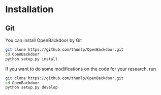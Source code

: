 # Installation

## Git
You can install OpenBackdoor by Git
```bash
git clone https://github.com/thunlp/OpenBackdoor.git
cd OpenBackdoor
python setup.py install
```

If you want to do some modifications on the code for your research, run
```bash
git clone https://github.com/thunlp/OpenBackdoor.git
cd OpenBackdoor
python setup.py develop
```